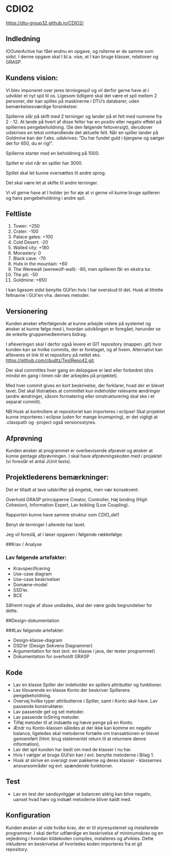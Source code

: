 # CDIO2

https://dtu-group32.github.io/CDIO2/

## Indledning
IOOuterActive har fået endnu en opgave, og rollerne er de samme som sidst. I denne opgave skal I bl.a. vise, at I kan bruge klasser, relationer og GRASP.

## Kundens vision:
Vi blev imponeret over jeres terningespil og vil derfor gerne have at i udvikler et nyt spil til os. Ligesom tidligere skal det være et spil mellem 2 personer, der kan spilles på maskinerne i DTU’s databarer, uden bemærkelsesværdige forsinkelser.


Spillerne slår på skift med 2 terninger og lander på et felt med numrene fra 2 - 12. At lande på hvert af disse felter har en positiv eller negativ effekt på spillernes pengebeholdning. (Se den følgende feltoversigt), derudover udskrives en tekst omhandlende det aktuelle felt. Når en spiller lander på Goldmine kan der f.eks. udskrives: “Du har fundet guld i bjergene og sælger det for 650, du er rig!”.

Spillerne starter med en beholdning på 1000.

Spillet er slut når en spiller har 3000.

Spillet skal let kunne oversættes til andre sprog.

Det skal være let at skifte til andre terninger.

Vi vil gerne have at I holder jer for øje at vi gerne vil kunne bruge spilleren og hans pengebeholdning i andre spil.

## Feltliste
1. Tower: +250
2. Crater: -100
3. Palace gates: +100
4. Cold Desert: -20
5. Walled city: +180
6. Monastery: 0
7. Black cave: -70
8. Huts in the mountain:	+60
9. The Werewall (werewolf-wall): -80, men spilleren får en ekstra tur.
10. The pit: -50
11. Goldmine: +650


I kan ligesom sidst benytte GUI’en hvis I har overskud til det. Husk at tilrette feltnavne i GUI'en vha. dennes metoder.

## Versionering
Kunden ønsker efterfølgende at kunne arbejde videre på systemet og ønsker at kunne følge med i, hvordan udviklingen er foregået, herunder se de enkelte gruppemedlemmers bidrag. 


I afleveringen skal I derfor også levere et GIT repository (mappen .git) hvor kunden kan se hvilke commits, der er foretaget, og af hvem. Alternativt kan afleveres et link til et repository på nettet eks. https://github.com/cbudtz/TestRepo42.git. 

Der skal committes hver gang en delopgave er løst eller forbedret (dvs mindst én gang i timen når der arbejdes på projektet). 

Med hver commit gives en kort beskrivelse, der forklarer, hvad der er blevet lavet. Det skal tilstræbes at committet kun indeholder relevante ændringer (andre ændringer, såsom formatering eller omstrukturering skal ske i et separat commit).

NB:Husk at kontrollere at repositoriet kan importeres i eclipse! Skal projektet kunne importeres i eclipse (uden for mange krumspring), er det vigtigt at .classpath og -project også versionsstyres.

## Afprøvning
Kunden ønsker at programmet er overbevisende afprøvet og ønsker at kunne gentage afprøvningen. 
I skal have afprøvningskoden med i projektet (vi foreslår et antal JUnit tests).

## Projektlederens bemærkninger:
Det er tilladt at lave udskrifter på engelsk, men vær konsekvent. 

Overhold GRASP principperne Creator, Controller, Høj binding (High Cohesion), Information Expert, Lav kobling (Low Coupling).

Rapporten kunne have samme struktur som CDIO_del1

Benyt de terninger I allerede har lavet.

Jeg vil foreslå, at I løser opgaven i følgende rækkefølge:

##Krav / Analyse

### Lav følgende artefakter:

* Kravspecificering
* Use-case diagram
* Use-case beskrivelser
* Domæne-model
* SSD’er.
* BCE

Såfremt nogle af disse undlades, skal der være gode begrundelser for dette.

##Design-dokumentation

###Lav følgende artefakter:

* Design-klasse-diagram
* DSD’er (Design Sekvens Diagrammer)
* Argumentation for test (evt. en klasse i java, der tester programmet)
* Dokumentation for overholdt GRASP

## Kode 
* Lav en klasse Spiller der indeholder en spillers attributter og funktioner.
* Lav tilsvarende en klasse Konto der beskriver Spillerens pengebeholdning.
* Overvej hvilke typer attributterne i Spiller, samt i Konto skal have. Lav passende konstruktører.
* Lav passende get og set metoder.
* Lav passende toString metoder.
* Tilføj metoder til at indsætte og hæve penge på en Konto.
* Ændr nu Konto-klassen således at der ikke kan komme en negativ balance, ligeledes skal metoderne fortælle om transaktionen er blevet gennemført (Hint: brug statementet return til at returnere denne information).
* Lav det spil kunden har bedt om med de klasser I nu har.
* Hvis I vælger at bruge GUI’en kan I evt. benytte metoderne i Bilag 1.
* Husk at skrive en oversigt over pakkerne og deres klasser - klassernes ansvarsområder og evt. spændende funktioner. 

## Test
* Lav en test der sandsynliggør at balancen aldrig kan blive negativ, uanset hvad hæv og indsæt metoderne bliver kaldt med.

## Konfiguration
Kunden ønsker at vide hvilke krav, der er til styresystemet og installerede programmer. 
I skal derfor udfærdige en beskrivelse af minimumskrav og en vejledning i hvordan kildekoden compiles, installeres og afvikles. Dette inkluderer en beskrivelse af hvorledes koden importeres fra et git repository.
